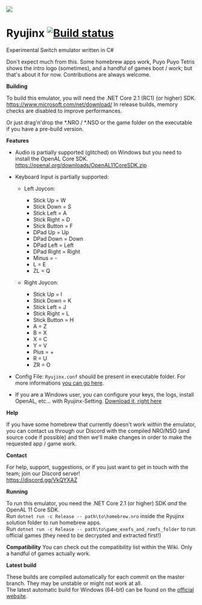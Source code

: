 ![](https://ryujinx.github.io/static/img/Ryujinx_logo_128.png)
# Ryujinx [![Build status](https://ci.appveyor.com/api/projects/status/ssg4jwu6ve3k594s?svg=true)](https://ci.appveyor.com/project/gdkchan/ryujinx)

Experimental Switch emulator written in C#

Don't expect much from this. Some homebrew apps work, Puyo Puyo Tetris shows the intro logo (sometimes), and a handful of games boot / work; but that's about it for now.
Contributions are always welcome.

**Building**

To build this emulator, you will need the .NET Core 2.1 (RC1) (or higher) SDK. https://www.microsoft.com/net/download/
In release builds, memory checks are disabled to improve performances.

Or just drag'n'drop the *.NRO / *.NSO or the game folder on the executable if you have a pre-build version.

**Features**

 - Audio is partially supported (glitched) on Windows but you need to install the OpenAL Core SDK.
https://openal.org/downloads/OpenAL11CoreSDK.zip

 - Keyboard Input is partially supported:
   - Left Joycon:
	 - Stick Up = W
	 - Stick Down = S
	 - Stick Left = A
	 - Stick Right = D
	 - Stick Button = F
	 - DPad Up = Up
	 - DPad Down = Down
	 - DPad Left = Left
	 - DPad Right = Right
	 - Minus = -
	 - L = E
	 - ZL = Q

   - Right Joycon:
	 - Stick Up = I
	 - Stick Down = K
	 - Stick Left = J
	 - Stick Right = L
	 - Stick Button = H
	 - A = Z
	 - B = X
	 - X = C
	 - Y = V
	 - Plus = +
	 - R = U
	 - ZR = O

 - Config File: `Ryujinx.conf` should be present in executable folder.
   For more informations [you can go here](CONFIG.md).

 - If you are a Windows user, you can configure your keys, the logs, install OpenAL, etc... with Ryujinx-Setting.
 [Download it, right here](https://github.com/AcK77/Ryujinx-Settings)

**Help**

If you have some homebrew that currently doesn't work within the emulator, you can contact us through our Discord with the compiled NRO/NSO (and source code if possible) and then we'll make changes in order to make the requested app / game work.

**Contact**

For help, support, suggestions, or if you just want to get in touch with the team; join our Discord server!  
https://discord.gg/VkQYXAZ

**Running**

To run this emulator, you need the .NET Core 2.1 (or higher) SDK *and* the OpenAL 11 Core SDK.  
Run `dotnet run -c Release -- path\to\homebrew.nro` inside the Ryujinx solution folder to run homebrew apps.  
Run `dotnet run -c Release -- path\to\game_exefs_and_romfs_folder` to run official games (they need to be decrypted and extracted first!)

**Compatibility**
You can check out the compatibility list within the Wiki. Only a handful of games actually work.

**Latest build**

These builds are compiled automatically for each commit on the master branch. They may be unstable or might not work at all.  
The latest automatic build for Windows (64-bit) can be found on the [official website](https://ryujinx.org/#/Build).
